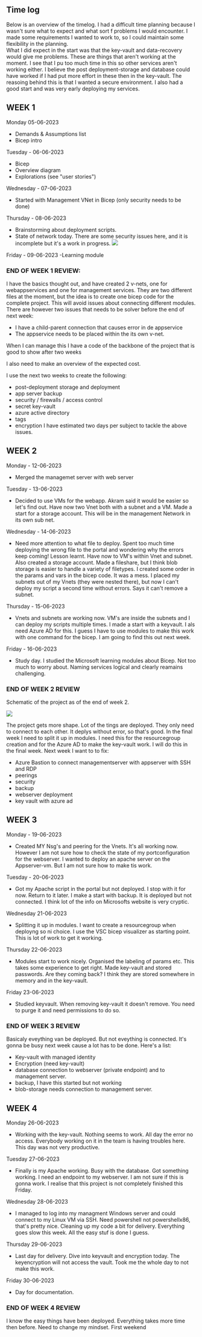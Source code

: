 ## Time log
Below is an overview of the timelog. I had a difficult time planning because I wasn't sure what to expect and what sort f problems I would encounter. I made some requirements I wanted to work to, so I could maintain some flexibility in the planning.  
What I did expect in the start was that the key-vault and data-recovery would give me problems. These are things that aren't working at the moment. I see that I pu too much time in this so other services aren't working either. I believe the post deployment-storage and database could have worked if I had put more effort in these then in the key-vault. The reasoing behind this is that I wanted a secure environment.
I also had a good start and was very early deploying my services.


## WEEK 1

Monday 05-06-2023
- Demands & Assumptions list
- Bicep intro

Tuesday - 06-06-2023
- Bicep
- Overview diagram
- Explorations (see "user stories")

Wednesday - 07-06-2023
- Started with Management VNet in Bicep (only security needs to be done)

Thursday - 08-06-2023
- Brainstorming about deployment scripts.
- State of network today. There are some security issues here, and it is incomplete but it's a work in progress.
![](https://github.com/techgrounds/techgrounds-Rogier1978/blob/main/000_Project/000-project%20-%20network.png)

Friday - 09-06-2023
-Learning module

### END OF WEEK 1 REVIEW:
I have the basics thought out, and have created 2 v-nets, one for webappservices and one for management services. They are two different files at the moment, but the idea is to create one bicep code for the complete project. This will avoid issues about connecting different modules.
There are however two issues that needs to be solver before the end of next week:
- I have a child-parent connection that causes error in de appservice
- The appservice needs to be placed within the its own v-net.  

When I can manage this I have a code of the backbone of the project that is good to show after two weeks  

I also need to make an overview of the expected cost.  

I use the next two weeks to create the following:
- post-deployment storage and deployment
- app server backup
- security / firewalls / access control
- secret key-vault
- azure active directory
- tags
- encryption
I have estimated two days per subject to tackle the above issues.  

## WEEK 2
Monday - 12-06-2023
- Merged the managemet server with web server

Tuesday - 13-06-2023
- Decided to use VMs for the webapp. Akram said it would be easier so let's find out. Have now two Vnet both with a subnet and a VM. Made a start for a storage account. This will be in the management Network in its own sub net.

Wednesday - 14-06-2023
- Need more attention to what file to deploy. Spent too much time deploying the wrong file to the portal and wondering why the errors keep coming! Lesson learnt. Have now to VM's within Vnet and subnet. Also created a storage account. Made a fileshare, but I think blob storage is easier to handle a variety of filetypes. I created some order in the params and vars in the bicep code. It was a mess. I placed my subnets out of my Vnets (they were nested there), but now I can't deploy my script a second time without errors. Says it can't remove a subnet. 

Thursday - 15-06-2023  
- Vnets and subnets are working now. VM's are inside the subnets and I can deploy my scripts multiple times. I made a start with a keyvault. I als need Azure AD for this. I guess I have to use modules to make this work with one command for the bicep. I am going to find this out next week.

Friday - 16-06-2023  
- Study day. I studied the Microsoft learning modules about Bicep. Not too much to worry about. Naming services logical and clearly reamains challenging.

### END OF WEEK 2 REVIEW  

Schematic of the project as of the end of week 2.  

![](https://github.com/techgrounds/techgrounds-Rogier1978/blob/main/000_Project/000-project(3).png)  

The project gets more shape. Lot of the tings are deployed. They only need to connect to each other. It deplys without error, so that's good. In the final week I need to split it up in modules. I need this for the resourcegroup creation and for the Azure AD to make the key-vault work. I will do this in the final week. 
Next week I want to to fix:  
- Azure Bastion to connect managementserver with appserver with SSH and RDP
- peerings  
- security
- backup
- webserver deployment
- key vault with azure ad  

## WEEK 3  
Monday - 19-06-2023  
- Created MY Nsg's and peering for the Vnets. It's all working now. However I am not sure how to check the state of my portconfiguration for the webserver. I wanted to deploy an apache server on the Appserver-vm. But I am not sure how to make tis work.

Tuesday - 20-06-2023  
- Got my Apache script in the portal but not deployed. I stop with it for now. Return to it later. I make a start with backup. It is deployed but not connected. I think lot of the info on Microsofts website is very cryptic.

Wednesday 21-06-2023  
- Splitting it up in modules. I want to create a resourcegroup when deployng so ni choice. I use the VSC bicep visualizer as starting point. This is lot of work to get it working.

Thursday 22-06-2023  
- Modules start to work nicely. Organised the labeling of params etc. This takes some experience to get right. Made key-vault and stored passwords. Are they coming back? I think they are stored somewhere in memory and in the key-vault.

Friday 23-06-2023  
- Studied keyvault. When removing key-vault it doesn't remove. You need to purge it and need permissions to do so.

### END OF WEEK 3 REVIEW
Basicaly eveything van be deployed. But not eveything is connected. It's gonna be busy next week cause a lot has to be done.
Here's a list:  
- Key-vault with managed identity
- Encryption (need key-vault)
- database connection to webserver (private endpoint) and to management server.
- backup, I have this started but not working
- blob-storage needs connection to management server.

## WEEK 4
Monday 26-06-2023
- Working with the key-vault. Nothing seems to work. All day the error no access. Everybody working on it in the team is having troubles here. This day was not very productive.

Tuesday 27-06-2023
- Finally is my Apache working. Busy with the database. Got something working. I need an endpoint to my webserver. I am not sure if this is gonna work. I realise that this project is not completely finished this Friday.

Wednesday 28-06-2023
- I managed to log into my managment Windows server and could connect to my Linux VM via SSH. Need powershell not powershellx86, that's pretty nice. Cleaning up my code a bit for delivery. Everything goes slow this week. All the easy stuf is done I guess.

Thursday 29-06-2023
- Last day for delivery. Dive into keyvault and encryption today. The keyencryption will not access the vault. Took me the whole day to not make this work.

Friday 30-06-2023
- Day for documentation.

### END OF WEEK 4 REVIEW
I know the easy things have been deployed. Everything takes more time then before. Need to change my mindset. First weekend